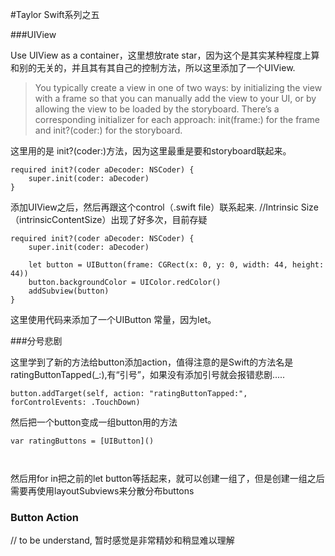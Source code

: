 #Taylor Swift系列之五

###UIView

Use UIView as a container，这里想放rate star，因为这个是其实某种程度上算和别的无关的，并且其有其自己的控制方法，所以这里添加了一个UIView.


>You typically create a view in one of two ways: by initializing the view with a frame so that you can manually add the view to your UI, or by allowing the view to be loaded by the storyboard. There’s a corresponding initializer for each approach: init(frame:) for the frame and init?(coder:) for the storyboard.


这里用的是 init?(coder:)方法，因为这里最重是要和storyboard联起来。

```
required init?(coder aDecoder: NSCoder) {
    super.init(coder: aDecoder)
}

```

添加UIView之后，然后再跟这个control（.swift file）联系起来.
//Intrinsic Size（intrinsicContentSize）出现了好多次，目前存疑


```
required init?(coder aDecoder: NSCoder) {
    super.init(coder: aDecoder)
    
    let button = UIButton(frame: CGRect(x: 0, y: 0, width: 44, height: 44))
    button.backgroundColor = UIColor.redColor()
    addSubview(button)
}
```

这里使用代码来添加了一个UIButton 常量，因为let。


###分号悲剧


这里学到了新的方法给button添加action，值得注意的是Swift的方法名是ratingButtonTapped(_:),有“引号”，如果没有添加引号就会报错悲剧.....


```
button.addTarget(self, action: "ratingButtonTapped:", forControlEvents: .TouchDown)
```

然后把一个button变成一组button用的方法

```
var ratingButtons = [UIButton]()



```

然后用for in把之前的let button等括起来，就可以创建一组了，但是创建一组之后需要再使用layoutSubviews来分散分布buttons


### Button Action

// to be understand, 暂时感觉是非常精妙和稍显难以理解



